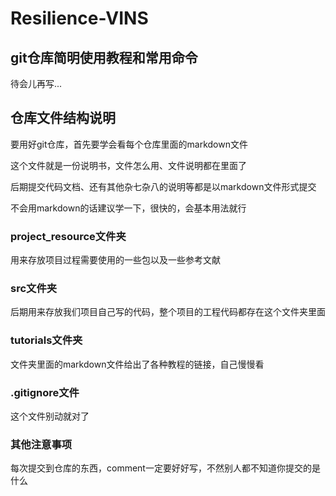 # Resilience-VINS

## git仓库简明使用教程和常用命令

待会儿再写...

## 仓库文件结构说明

要用好git仓库，首先要学会看每个仓库里面的markdown文件

这个文件就是一份说明书，文件怎么用、文件说明都在里面了

后期提交代码文档、还有其他杂七杂八的说明等都是以markdown文件形式提交

不会用markdown的话建议学一下，很快的，会基本用法就行

### project_resource文件夹

用来存放项目过程需要使用的一些包以及一些参考文献

### src文件夹

后期用来存放我们项目自己写的代码，整个项目的工程代码都存在这个文件夹里面

### tutorials文件夹

文件夹里面的markdown文件给出了各种教程的链接，自己慢慢看

### .gitignore文件

这个文件别动就对了

### 其他注意事项

每次提交到仓库的东西，comment一定要好好写，不然别人都不知道你提交的是什么